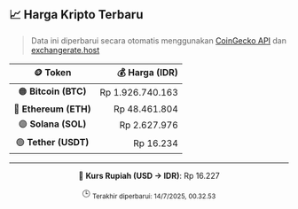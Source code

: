 

<!-- HARGA_KRIPTO -->
## 📈 Harga Kripto Terbaru

> Data ini diperbarui secara otomatis menggunakan [CoinGecko API](https://www.coingecko.com/) dan [exchangerate.host](https://exchangerate.host/)

<div align="center">

| 🪙 Token | 💰 Harga (IDR) |
|:------:|---------------:|
| 🟠 **Bitcoin (BTC)**   | Rp 1.926.740.163 |
| 🔵 **Ethereum (ETH)**  | Rp 48.461.804 |
| 🟣 **Solana (SOL)**    | Rp 2.627.976 |
| 🟢 **Tether (USDT)**   | Rp 16.234 |

---

💱 **Kurs Rupiah (USD → IDR)**: Rp 16.227

🕒 <sub>Terakhir diperbarui: 14/7/2025, 00.32.53</sub>

</div>
<!-- /HARGA_KRIPTO -->